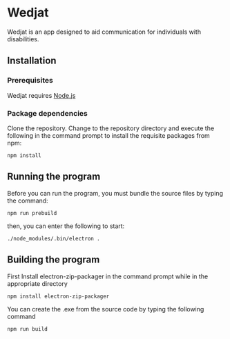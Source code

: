 # Wedjat

Wedjat is an app designed to aid communication for individuals with disabilities.

## Installation

### Prerequisites

Wedjat requires [Node.js](http://nodejs.org/)

### Package dependencies

Clone the repository. Change to the repository directory and execute the following in the command prompt to install the requisite packages from npm:

```
npm install
```

## Running the program

Before you can run the program, you must bundle the source files by typing the command:
```
npm run prebuild
```

then, you can enter the following to start:

```
./node_modules/.bin/electron .
```
## Building the program

First Install electron-zip-packager in the command prompt while in the appropriate directory
```
npm install electron-zip-packager
```
You can create the .exe from the source code by typing the following command
```
npm run build
```


